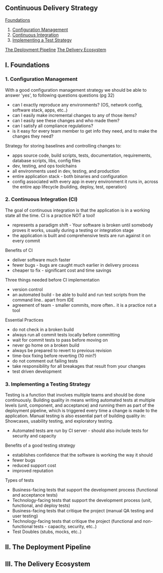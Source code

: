 ## Continuous Delivery Strategy ##
[Foundations](https://github.com/nateleavitt/mindump/blob/master/cdelivery/strategy.md#i-foundations)
1. [Configuration Management](https://github.com/nateleavitt/mindump/blob/master/cdelivery/strategy.md#1-configuration-management)
2. [Continuous Integration](https://github.com/nateleavitt/mindump/blob/master/cdelivery/strategy.md#2-continuous-integration-ci)
3. [Implementing a Test Strategy](https://github.com/nateleavitt/mindump/blob/master/cdelivery/strategy.md#3-implementing-a-testing-strategy)

[The Deployment Pipeline](https://github.com/nateleavitt/mindump/blob/master/cdelivery/strategy.md#ii-the-deployment-pipeline)
[The Delivery Ecosystem](https://github.com/nateleavitt/mindump/blob/master/cdelivery/strategy.md#iii-the-delivery-ecosystem)

## I. Foundations ##
### 1. Configuration Management ###
With a good configuration management strategy we should be able to answer 'yes', to following questions questions (pg 32)
* can I exactly reproduce any environments? (OS, network config, software stack, apps, etc..)
* can I easily make incremental changes to any of those items?
* can I easily see these changes and who made them?
* can I satisfy all compliance regulations?
* is it easy for every team member to get info they need, and to make the changes they need?

Strategy for storing baselines and controlling changes to:
* apps source code, build scripts, tests, documentation, requirements, database scripts, libs, config files
* dev, testing, and ops toolchains
* all environments used in dev, testing, and production
* entire application stack - both binaries and configuration
* config associated with every app in every environment it runs in, across the entire app lifecycle (building, deploy, test, operation)

### 2. Continuous Integration (CI) ###
The goal of continuous integration is that the application is in a working state all the time. CI is a practice NOT a tool!
* represents a paradigm shift - Your software is broken until somebody proves it works, usually during a testing or integration stage
* the application is built and comprehensive tests are run against it on every commit

Benefits of CI
* deliver software much faster
* fewer bugs - bugs are caught much earlier in delivery process
* cheaper to fix - significant cost and time savings

Three things needed before CI implementation
* version control
* an automated build - be able to build and run test scripts from the command line.. apart from IDE
* agreement of team - smaller commits, more often.. it is a practice not a tool

Essential Practices
* do not check in a broken build
* always run all commit tests locally before committing
* wait for commit tests to pass before moving on
* never go home on a broken build
* always be prepared to revert to previous revision
* time-box fixing before reverting (10 min?)
* do not comment out failing tests
* take responsibility for all breakages that result from your changes
* test driven development

### 3. Implementing a Testing Strategy ###
Testing is a function that involves multiple teams and should be done continuously. Building quality in means writing automated tests at multiple levels (unit, component, and acceptance) and running them as part of the deployment pipeline, which is triggered every time a change is made to the application. Manual testing is also essential part of building quality in: Showcases, usability testing, and exploratory testing.
* Automated tests are run by CI server - should also include tests for security and capacity

Benefits of a good testing strategy
* establishes confidence that the software is working the way it should
* fewer bugs
* reduced support cost
* improved reputation

Types of tests
* Business-facing tests that support the development process (functional and acceptance tests)
* Technology-facing tests that support the development process (unit, functional, and deploy tests)
* Business-facing tests that critique the project (manual QA testing and user testing)
* Technology-facing tests that critique the project (functional and non-functional tests - capacity, security, etc..)
* Test Doubles (stubs, mocks, etc..)

## II. The Deployment Pipeline ##
## III. The Delivery Ecosystem ##
